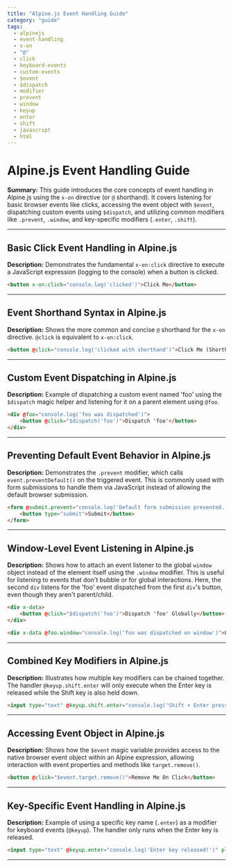 ```yaml
---
title: "Alpine.js Event Handling Guide"
category: "guide"
tags:
  - alpinejs
  - event-handling
  - x-on
  - "@"
  - click
  - keyboard-events
  - custom-events
  - $event
  - $dispatch
  - modifier
  - prevent
  - window
  - keyup
  - enter
  - shift
  - javascript
  - html
---
```


# Alpine.js Event Handling Guide

**Summary:** This guide introduces the core concepts of event handling in Alpine.js using the `x-on` directive (or `@` shorthand). It covers listening for basic browser events like clicks, accessing the event object with `$event`, dispatching custom events using `$dispatch`, and utilizing common modifiers like `.prevent`, `.window`, and key-specific modifiers (`.enter`, `.shift`).

---

## Basic Click Event Handling in Alpine.js

**Description:** Demonstrates the fundamental `x-on:click` directive to execute a JavaScript expression (logging to the console) when a button is clicked.

```html
<button x-on:click="console.log('clicked')">Click Me</button>
```

---

## Event Shorthand Syntax in Alpine.js

**Description:** Shows the more common and concise `@` shorthand for the `x-on` directive. `@click` is equivalent to `x-on:click`.

```html
<button @click="console.log('clicked with shorthand')">Click Me (Shorthand)</button>
```

---

## Custom Event Dispatching in Alpine.js

**Description:** Example of dispatching a custom event named 'foo' using the `$dispatch` magic helper and listening for it on a parent element using `@foo`.

```html
<div @foo="console.log('foo was dispatched')">
    <button @click="$dispatch('foo')">Dispatch 'foo'</button>
</div>
```

---

## Preventing Default Event Behavior in Alpine.js

**Description:** Demonstrates the `.prevent` modifier, which calls `event.preventDefault()` on the triggered event. This is commonly used with form submissions to handle them via JavaScript instead of allowing the default browser submission.

```html
<form @submit.prevent="console.log('Default form submission prevented.')">
    <button type="submit">Submit</button>
</form>
```

---

## Window-Level Event Listening in Alpine.js

**Description:** Shows how to attach an event listener to the global `window` object instead of the element itself using the `.window` modifier. This is useful for listening to events that don't bubble or for global interactions. Here, the second `div` listens for the 'foo' event dispatched from the first `div`'s button, even though they aren't parent/child.

```html
<div x-data>
    <button @click="$dispatch('foo')">Dispatch 'foo' Globally</button>
</div>

<div x-data @foo.window="console.log('foo was dispatched on window')">Listening on window...</div>
```

---

## Combined Key Modifiers in Alpine.js

**Description:** Illustrates how multiple key modifiers can be chained together. The handler `@keyup.shift.enter` will only execute when the Enter key is released while the Shift key is also held down.

```html
<input type="text" @keyup.shift.enter="console.log('Shift + Enter pressed!')" placeholder="Press Shift + Enter">
```

---

## Accessing Event Object in Alpine.js

**Description:** Shows how the `$event` magic variable provides access to the native browser event object within an Alpine expression, allowing interaction with event properties and methods like `target.remove()`.

```html
<button @click="$event.target.remove()">Remove Me On Click</button>
```

---

## Key-Specific Event Handling in Alpine.js

**Description:** Example of using a specific key name (`.enter`) as a modifier for keyboard events (`@keyup`). The handler only runs when the Enter key is released.

```html
<input type="text" @keyup.enter="console.log('Enter key released!')" placeholder="Press Enter">
```

---